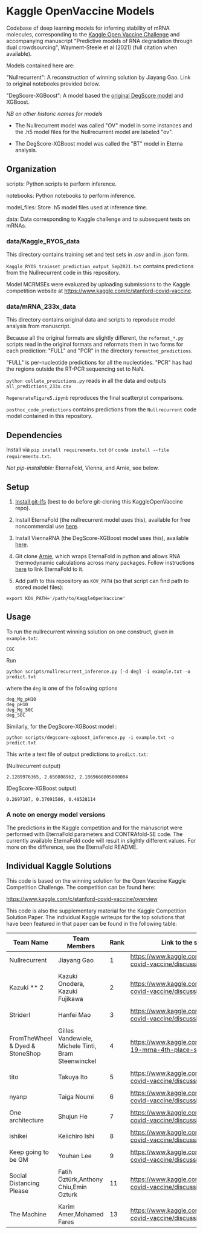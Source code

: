 # Kaggle OpenVaccine Models

Codebase of deep learning models for inferring stability of mRNA molecules, corresponding to the [Kaggle Open Vaccine Challenge](https://www.kaggle.com/c/stanford-covid-vaccine) and accompanying manuscript "Predictive models of RNA degradation through dual crowdsourcing", Wayment-Steele et al (2021) (full citation when available).

Models contained here are:

"Nullrecurrent": A reconstruction of winning solution by Jiayang Gao. Link to original notebooks provided below.

"DegScore-XGBoost": A model based the [original DegScore model](https://github.com/eternagame/DegScore) and XGBoost.


_NB on other historic names for models_

- The Nullrecurrent model was called "OV" model in some instances and the .h5 model files for the Nullrecurrent model are labeled "ov".

- The DegScore-XGBoost model was called the "BT" model in Eterna analysis.



## Organization

scripts: Python scripts to perform inference.

notebooks: Python notebooks to perform inference.

model_files: Store .h5 model files used at inference time.

data: Data corresponding to Kaggle challenge and to subsequent tests on mRNAs.

### data/Kaggle_RYOS_data

This directory contains training set and test sets in .csv and in .json form.

`Kaggle_RYOS_trainset_prediction_output_Sep2021.txt` contains predictions from the Nullrecurrent code in this repository.

Model MCRMSEs were evaluated by uploading submissions to the Kaggle competition website at https://www.kaggle.com/c/stanford-covid-vaccine.

### data/mRNA_233x_data

This directory contains original data and scripts to reproduce model analysis from manuscript.

Because all the original formats are slightly different, the `reformat_*.py` scripts read in the original formats and reformats them in two forms for each prediction: "FULL" and "PCR" in the directory `formatted_predictions`.

"FULL" is per-nucleotide predictions for all the nucleotides. "PCR" has had the regions outside the RT-PCR sequencing set to NaN.

`python collate_predictions.py` reads in all the data and outputs `all_predictions_233x.csv`

`RegenerateFigure5.ipynb` reproduces the final scatterplot comparisons.

`posthoc_code_predictions` contains predictions from the `Nullrecurrent` code model contained in this repository.


## Dependencies

Install via `pip install requirements.txt` or `conda install --file requirements.txt`.

*Not pip-installable:* EternaFold, Vienna, and Arnie, see below.

## Setup

1. [Install git-lfs](https://git-lfs.github.com/) (best to do before git-cloning this KaggleOpenVaccine repo).

2. Install EternaFold (the nullrecurrent model uses this), available for free noncommercial use [here](https://www.eternagame.org/about/software).

3. Install ViennaRNA (the DegScore-XGBoost model uses this), available [here](https://www.tbi.univie.ac.at/RNA/).

4. Git clone [Arnie](https://github.com/DasLab/arnie), which wraps EternaFold in python and allows RNA thermodynamic calculations across many packages. Follow instructions [here](https://github.com/DasLab/arnie/blob/master/docs/setup_doc.md) to link EternaFold to it.

5. Add path to this repository as `KOV_PATH` (so that script can find path to stored model files):

```
export KOV_PATH='/path/to/KaggleOpenVaccine'
```

## Usage

To run the nullrecurrent winning solution on one construct, given in `example.txt`:

```
CGC
```

Run

```
python scripts/nullrecurrent_inference.py [-d deg] -i example.txt -o predict.txt
```

where the ```deg``` is one of the following options

```
deg_Mg_pH10
deg_pH10
deg_Mg_50C
deg_50C

```


Similarly, for the DegScore-XGBoost model :

```
python scripts/degscore-xgboost_inference.py -i example.txt -o predict.txt
```

This write a text file of output predictions to `predict.txt`:

(Nullrecurrent output)
```
2.1289976365, 2.650808962, 2.1869660805000004
```

(DegScore-XGBoost output)
```
0.2697107, 0.37091506, 0.48528114
```

### A note on energy model versions

The predictions in the Kaggle competition and for the manuscript were performed with EternaFold parameters and CONTRAfold-SE code. The currently available EternaFold code will result in slightly different values. For more on the difference, see the EternaFold README.

## Individual Kaggle Solutions

This code is based on the winning solution for the Open Vaccine Kaggle Competition Challenge. The competition can be found here:

https://www.kaggle.com/c/stanford-covid-vaccine/overview

This code is also the supplementary material for the Kaggle Competition Solution Paper. The individual Kaggle writeups for the top solutions that have been featured in that paper can be found in the following table:


| Team Name                       |  Team Members  | Rank  | Link to the solution                                            |
|---------------------------------|-----------------|-------|-----------------------------------------------------------------|
|Nullrecurrent                    | Jiayang Gao     |   1   |https://www.kaggle.com/c/stanford-covid-vaccine/discussion/189620|
|                                 |                 |       |                                                                 |
|Kazuki ** 2                      |Kazuki Onodera, Kazuki Fujikawa    |   2   |https://www.kaggle.com/c/stanford-covid-vaccine/discussion/189709| 
|                                 |                 |       |                                                                 |
|Striderl                         |Hanfei Mao       |   3   |https://www.kaggle.com/c/stanford-covid-vaccine/discussion/189574|
|                                 |                 |       |                                                                 |
|FromTheWheel & Dyed & StoneShop  |Gilles Vandewiele, Michele Tinti, Bram Steenwinckel|   4   |https://www.kaggle.com/group16/covid-19-mrna-4th-place-solution  |
|                                 |                 |       |                                                                 |
|tito                             |Takuya Ito       |   5   |https://www.kaggle.com/c/stanford-covid-vaccine/discussion/189691|
|                                 |                 |       |                                                                 |
|nyanp                            |Taiga Noumi      |   6   |https://www.kaggle.com/c/stanford-covid-vaccine/discussion/189241|
|                                 |                 |       |                                                                 |
|One architecture                 |Shujun He        |   7   |https://www.kaggle.com/c/stanford-covid-vaccine/discussion/189564|
|                                 |                 |       |                                                                 |
|ishikei                          |Keiichiro Ishi   |   8   |https://www.kaggle.com/c/stanford-covid-vaccine/discussion/190314|
|                                 |                 |       |                                                                 |
|Keep going to be GM              |Youhan Lee       |   9   |https://www.kaggle.com/c/stanford-covid-vaccine/discussion/189845|
|                                 |                 |       |                                                                 |
|Social Distancing Please         |Fatih Öztürk,Anthony Chiu,Emin Ozturk |   11  |https://www.kaggle.com/c/stanford-covid-vaccine/discussion/189571|
|                                 |                 |       |                                                                 |
|The Machine                      |Karim Amer,Mohamed Fares       |   13  |https://www.kaggle.com/c/stanford-covid-vaccine/discussion/189585|





